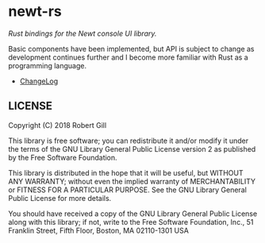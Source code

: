 # newt-rs

_Rust bindings for the Newt console UI library._

Basic components have been implemented, but API is subject to change as
development continues further and I become more familiar with Rust as
a programming language.

* [ChangeLog](https://github.com/xelkarin/newt-rs/blob/v0.3.0/ChangeLog.md)

## LICENSE

Copyright (C) 2018  Robert Gill

This library is free software; you can redistribute it and/or
modify it under the terms of the GNU Library General Public
License version 2 as published by the Free Software Foundation.

This library is distributed in the hope that it will be useful,
but WITHOUT ANY WARRANTY; without even the implied warranty of
MERCHANTABILITY or FITNESS FOR A PARTICULAR PURPOSE.  See the GNU
Library General Public License for more details.

You should have received a copy of the GNU Library General Public
License along with this library; if not, write to the Free Software
Foundation, Inc., 51 Franklin Street, Fifth Floor, Boston, MA  02110-1301  USA
